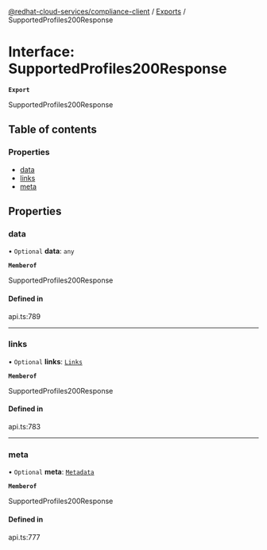 [@redhat-cloud-services/compliance-client](../README.md) / [Exports](../modules.md) / SupportedProfiles200Response

# Interface: SupportedProfiles200Response

**`Export`**

SupportedProfiles200Response

## Table of contents

### Properties

- [data](SupportedProfiles200Response.md#data)
- [links](SupportedProfiles200Response.md#links)
- [meta](SupportedProfiles200Response.md#meta)

## Properties

### data

• `Optional` **data**: `any`

**`Memberof`**

SupportedProfiles200Response

#### Defined in

api.ts:789

___

### links

• `Optional` **links**: [`Links`](Links.md)

**`Memberof`**

SupportedProfiles200Response

#### Defined in

api.ts:783

___

### meta

• `Optional` **meta**: [`Metadata`](Metadata.md)

**`Memberof`**

SupportedProfiles200Response

#### Defined in

api.ts:777
